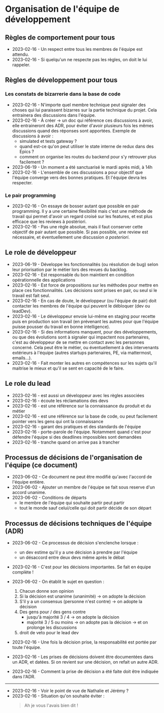 # Organisation de l'équipe de développement

## Règles de comportement pour tous

- 2023-02-16 - Un respect entre tous les membres de l'équipe est attendu.
- 2023-02-16 - Si quelqu'un ne respecte pas les règles, on doit le lui rappeler.

## Règles de développement pour tous

### Les constats de bizarrerie dans la base de code

- 2023-02-16 - N'importe quel membre technique peut signaler des choses qui lui paraissent bizarres sur la partie technique du projet. Cela entrainera des discussions dans l'équipe.
- 2023-02-16 - À créer -> un doc qui référence ces discussions à avoir, elle entraineront des ADR, pour éviter d'avoir plusieurs fois les mêmes discussions quand des réponses sont apportées. Exemple de discussions à avoir :
  - simulated et tests gateway ?
  - quand est-ce qu'on peut utiliser le state interne de redux dans des Epics ?
  - comment on organise les routes du backend pour s'y retrouver plus facilement ?
- 2023-06-19 - Un moment a été sanctuarisé le mardi après midi, à 14h
- 2023-02-16 - L'ensemble de ces discussions a pour objectif que l'équipe converge vers des bonnes pratiques. Et l'équipe devra les respecter.

### Le pair programming

- 2023-02-16 - On essaye de bosser autant que possible en pair programming. Il y a une certaine flexibilité mais c'est une méthode de travail qui permet d'avoir un regard croisé sur les features, et est plus efficace que les reviews à postériori.
- 2023-02-16 - Pas une règle absolue, mais il faut conserver cette objectif de pair autant que possible. Si pas possible, une review est nécessaire, et éventuellement une discussion _a posteriori_.

## Le role de développeur

- 2023-06-19 - Développe les fonctionnalités (ou résolution de bug) selon leur priorisation par le métier lors des revues du backlog.
- 2023-02-16 - Est responsable du bon maintient en condition opérationnelle des applications
- 2023-02-16 - Est force de propositions sur les méthodes pour mettre en place ces fonctionnalités. Les décisions sont prises en pair, ou seul si le travail est fait seul.
- 2023-02-16 - En cas de doute, le développeur (ou l'équipe de pair) doit contacter les membres de l'équipe qui peuvent le débloquer (dev ou leadDev).
- 2023-02-16 - Le développeur envoie lui-même en staging pour recette puis en production son travail (en prévenant les autres pour que l'équipe puisse pousser du travail en bonne intelligence).
- 2023-02-16 - Si des informations manquent, pour des développements, ou que des évolutions sont à signaler qui impactent nos partenaires, c'est au développeur de se mettre en contact avec les personnes concerné. Cela peut être le métier, ou éventuellement à des intervenants extérieurs à l'équipe (autres startups partenaires, PE, via mattermost, emails...).
- 2023-02-16 - Fait monter les autres en compétences sur les sujets qu'il maitrise le mieux et qu'il se sent en capacité de le faire.

## Le role du lead

- 2023-02-16 - est aussi un développeur avec les règles associées
- 2023-02-16 - écoute les réclamations des devs
- 2023-02-16 - est une référence sur la connaissance du produit et du métier
- 2023-02-16 - est une référence sur la base de code, ou peut facilement pointer vers les gens qui ont la connaissance
- 2023-02-16 - garant des pratiques et des standards de l'équipe
- 2023-02-16 - porte-parole de l'équipe. Notamment quand c'est pour défendre l'équipe si des deadlines impossibles sont demandées
- 2023-02-16 - tranche quand on arrive pas à trancher

## Processus de décisions de l'organisation de l'équipe (ce document)

- 2023-06-02 - Ce document ne peut être modifié qu'avec l'accord de l'équipe entière.
- 2023-06-02 - Ajouter un membre de l'équipe se fait sous reserve d'un accord unanime.
- 2023-06-02 - Conditions de départs
  - le membre de l'équipe qui souhaite partir peut partir
  - tout le monde sauf celui/celle qui doit partir décide de son départ

## Processus de décisions techniques de l'équipe (ADR)

- 2023-06-02 - Ce processus de décision s'enclenche lorsque :
  - un dev estime qu'il y a une décision à prendre par l'équipe
  - un désaccord entre deux devs même après le débat
- 2023-02-16 - C'est pour les décisions importantes. Se fait en équipe complète !

- 2023-06-02 - On établit le sujet en question :

  1. Chacun donne son opinion
  2. Si la décision est unanime (unanimité) -> on adopte la décision
  3. S'il y a un consensus (personne n'est contre) -> on adopte la décision
  4. Des gens pour / des gens contre
     - jusqu'à majorité 3 / 4 -> on adopte la décision
     - majorité 3 / 5 ou moins -> on adopte pas la décision -> et on prolonge les discussions
  5. droit de veto pour le lead dev

- 2023-02-16 - Une fois la décision prise, la responsabilité est portée par toute l'équipe.

- 2023-02-16 - Les prises de décisions doivent être documentées dans un ADR, et datées. Si on revient sur une décision, on refait un autre ADR.
- 2023-02-16 - Comment la prise de décision a été faite doit être indiquée dans l'ADR.

---

- 2023-02-16 - Voir le point de vue de Nathalie et Jérémy ?
- 2023-02-16 - Situation qu'on souhaite éviter :
  > Ah je vous l'avais bien dit !
